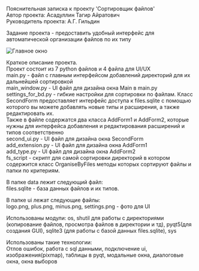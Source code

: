 Пояснительная записка к проекту 'Сортировщик файлов'  
Автор проекта: Асадуллин Тагир Айратович  
Руководитель проекта: А.Г. Гильдин  

Задание проекта - предоставить удобный интерфейс для автоматической организации файлов по их типу  

![Главное окно](https://i.postimg.cc/C5NHbpG7/main-ui1.png)  

Краткое описание проекта.  
Проект состоит из 7 python файлов и 4 файла для UI/UX  
main.py - файл с главным интерфейсом добавлений директорий для их дальнейшей сортировкой  
main_window.py - UI файл для дизайна окна Main в main.py  
settings_for_bd.py - гибкие настройки для сортировки по файлам. Класс SecondForm предоставляет интерфейс доступа к files.sqlite с помощью которого вы можете добавлять новые типы и расширения, а также редактировать их.  
Также в файле содержатся два класса AddForm1 и AddForm2, которые нужны для интерфейса добавления и редактирования расширений и типов соответственно  
second_ui.py - UI файл для дизайна окна SecondForm   
add_extension.py - UI файл для дизайна окна AddForm1  
add_type.py - UI файл для дизайна окна AddForm2  
fs_script - скрипт для самой сортировки директорий в котором содержится класс OrganiseByFiles методы которых сортируют файлы и папки по критериям.  

В папке data лежит следующий файл:  
files.sqlite - база данных файлов и их типов.  

В папке ui лежат следующие файлы:  
logo.png, plus.png, minus.png, settings.png - фото для UI  

Использованы модули: os, shutil для работы с директориями (копирование файлов, просмотра файлов в директории и тд), pyqt5(для создания GUI), sqlite3 (для работы с базой данных files.sqlite), sys  

Использованы такие технологии:   
Отлов ошибок, работа c sql данными, подключение ui, изображения(pixmap), таблицы в pyqt, модальные окна, диалоговые окна, окна выборов  
